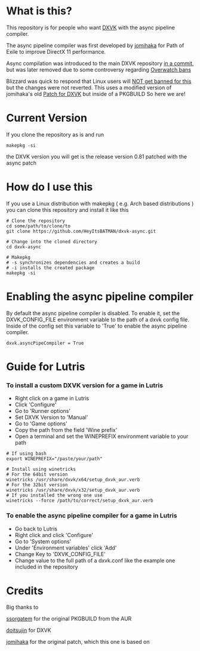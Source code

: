 # What is this?

This repository is for people who want [DXVK](https://github.com/doitsujin/dxvk) with the async pipeline compiler.

The async pipeline compiler was first developed by [jomihaka](https://github.com/jomihaka/dxvk-poe-hack) for Path of Exile
to improve DirectX 11 performance.

Async compilation was introduced to the main DXVK repository [in a commit](https://github.com/doitsujin/dxvk/commit/c3b542878c99b701f8f52e9e7a6b9a340421ba84),
but was later removed due to some controversy regarding [Overwatch bans](https://github.com/doitsujin/dxvk/commit/922f0382f69088fc0263c72bbfe6418aa1fce9bf)

Blizzard was quick to respond that Linux users will [NOT get banned for this](https://www.reddit.com/r/linux_gaming/comments/9g111m/blizzard_removes_bans_of_linux_overwatch_players/)
but the changes were not reverted.
This uses a modified version of jomihaka's old [Patch for DXVK](https://github.com/jomihaka/dxvk-poe-hack) but inside of a PKGBUILD
So here we are!

# Current Version

If you clone the repository as is and run
```
makepkg -si
``` 
the DXVK version you will get is the release version 0.81 patched with the async patch

# How do I use this

If you use a Linux distribution with makepkg ( e.g. Arch based distributions ) you can clone this repository and install it like this

```
# Clone the repository
cd some/path/to/clone/to
git clone https://github.com/HeyItsBATMAN/dxvk-async.git

# Change into the cloned directory
cd dxvk-async

# Makepkg
# -s synchronizes dependencies and creates a build
# -i installs the created package
makepkg -si
```

# Enabling the async pipeline compiler

By default the async pipeline compiler is disabled.
To enable it, set the DXVK_CONFIG_FILE environment variable to the path of a dxvk config file.
Inside of the config set this variable to 'True' to enable the async pipeline compiler.
```
dxvk.asyncPipeCompiler = True
```

# Guide for Lutris

### To install a custom DXVK version for a game in Lutris

- Right click on a game in Lutris
- Click 'Configure'
- Go to 'Runner options'
- Set DXVK Version to 'Manual'
- Go to 'Game options'
- Copy the path from the field 'Wine prefix'
- Open a terminal and set the WINEPREFIX environment variable to your path
```
# If using bash
export WINEPREFIX="/paste/your/path"

# Install using winetricks
# For the 64bit version
winetricks /usr/share/dxvk/x64/setup_dxvk_aur.verb
# For the 32bit version
winetricks /usr/share/dxvk/x32/setup_dxvk_aur.verb
# If you installed the wrong one use
winetricks --force /path/to/correct/setup_dxvk_aur.verb
```

### To enable the async pipeline compiler for a game in Lutris

- Go back to Lutris
- Right click and click 'Configure'
- Go to 'System options'
- Under 'Environment variables' click 'Add'
- Change Key to 'DXVK_CONFIG_FILE'
- Change value to the full path of a dxvk.conf like the example one included in the repository

# Credits

Big thanks to

[ssorgatem](https://aur.archlinux.org/packages/dxvk-git/) for the original PKGBUILD from the AUR

[doitsujin](https://github.com/doitsujin/dxvk) for DXVK

[jomihaka](https://github.com/jomihaka/dxvk-poe-hack) for the original patch, which this one is based on
